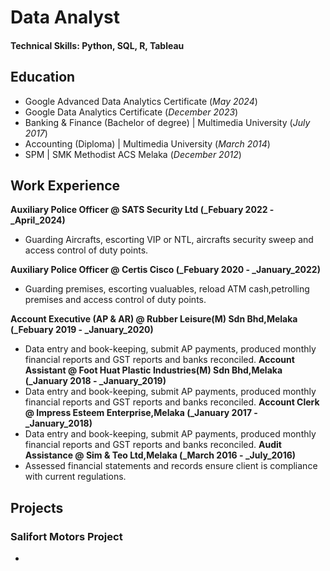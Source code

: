 # Data Analyst

#### Technical Skills: Python, SQL, R, Tableau

## Education
- Google Advanced Data Analytics Certificate (_May 2024_)								       		
- Google Data Analytics Certificate (_December 2023_)	 			        		
- Banking & Finance (Bachelor of degree) | Multimedia University (_July 2017_)
- Accounting (Diploma) | Multimedia University (_March 2014_)
- SPM | SMK Methodist ACS Melaka (_December 2012_)

## Work Experience
**Auxiliary Police Officer @ SATS Security Ltd (_Febuary 2022 - _April_2024)**
- Guarding Aircrafts, escorting VIP or NTL, aircrafts security sweep and access control of duty points.

**Auxiliary Police Officer @ Certis Cisco (_Febuary 2020 - _January_2022)**
- Guarding premises, escorting vualuables, reload ATM cash,petrolling premises and access control of duty points.
  
**Account Executive (AP & AR) @  Rubber Leisure(M) Sdn Bhd,Melaka (_Febuary 2019 - _January_2020)**
- Data entry and book-keeping, submit AP payments, produced monthly financial reports and GST reports and banks reconciled.
**Account Assistant @  Foot Huat Plastic Industries(M) Sdn Bhd,Melaka (_January 2018 - _January_2019)**
- Data entry and book-keeping, submit AP payments, produced monthly financial reports and GST reports and banks reconciled.
**Account Clerk @  Impress Esteem Enterprise,Melaka (_January 2017 - _January_2018)**
- Data entry and book-keeping, submit AP payments, produced monthly financial reports and GST reports and banks reconciled.
**Audit Assistance @  Sim & Teo Ltd,Melaka (_March 2016 - _July_2016)**
- Assessed financial statements and records ensure client is compliance with current regulations.


## Projects
### Salifort Motors Project
-
